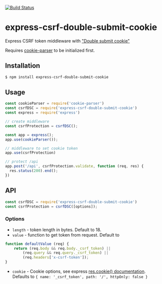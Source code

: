 [![Build Status](https://travis-ci.org/doochik/express-csrf-double-submit-cookie.svg?branch=master)](https://travis-ci.org/doochik/express-csrf-double-submit-cookie)

# express-csrf-double-submit-cookie

Express CSRF token middleware with ["Double submit cookie"](https://www.owasp.org/index.php/Cross-Site_Request_Forgery_(CSRF)_Prevention_Cheat_Sheet#Double_Submit_Cookie)

Requires [cookie-parser](https://www.npmjs.com/package/cookie-parser) to be initialized first.

## Installation

```sh
$ npm install express-csrf-double-submit-cookie
```

## Usage

```js
const cookieParser = require('cookie-parser')
const csrfDSC = require('express-csrf-double-submit-cookie')
const express = require('express')

// create middleware
const csrfProtection = csrfDSC();

const app = express();
app.use(cookieParser());

// middleware to set cookie token 
app.use(csrfProtection)

// protect /api
app.post('/api', csrfProtection.validate, function (req, res) {
  res.status(200).end();
})

```

## API

```js
const csrfDSC = require('express-csrf-double-submit-cookie')
const csrfProtection = csrfDSC([options]);
```

### Options

* `length` - token length in bytes. Default to 18.
* `value` - function to get token from request. Default to
```js
function defaultValue (req) {
    return (req.body && req.body._csrf_token) ||
        (req.query && req.query._csrf_token) ||
        (req.headers['x-csrf-token']);
}
```
* `cookie` - Cookie options, see express [res.cookie() documentation](http://expressjs.com/en/4x/api.html#res.cookie). Defaults to `{ name: '_csrf_token', path: '/', httpOnly: false }`

